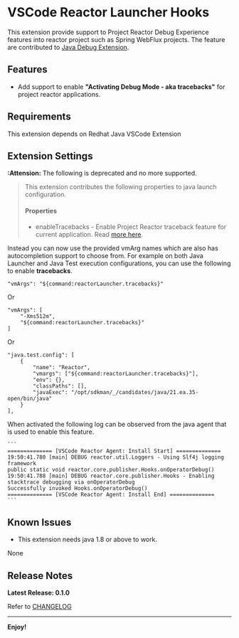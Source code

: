 # VSCode Reactor Launcher Hooks

This extension provide support to Project Reactor Debug Experience features into reactor project such as Spring WebFlux
projects. The feature are contributed to [Java Debug Extension](https://marketplace.visualstudio.com/items?itemName=vscjava.vscode-java-debug). 

## Features
- Add support to enable **"Activating Debug Mode - aka tracebacks"** for project reactor applications.


## Requirements

This extension depends on Redhat Java VSCode Extension

## Extension Settings

**:Attension:** The following is deprecated and no more supported.
> This extension contributes the following properties to java launch configuration.
>
> #### Properties
>- enableTracebacks  -  Enable Project Reactor traceback feature for current application. Read [more here](https://projectreactor.io/docs/core/release/reference/#debug-activate).

Instead you can now use the provided vmArg names which are also has autocompletion support to choose from. For example
on both Java Launcher and Java Test execution configurations, you can use the following to enable **tracebacks**.

```
"vmArgs": "${command:reactorLauncher.tracebacks}"
```
Or
```
"vmArgs": [
    "-Xms512m",
    "${command:reactorLauncher.tracebacks}"
]
```
Or
```
"java.test.config": [
    {
        "name": "Reactor",
        "vmargs": ["${command:reactorLauncher.tracebacks}"],
        "env": {},
        "classPaths": [],
        "javaExec": "/opt/sdkman/_/candidates/java/21.ea.35-open/bin/java"
    }
],
```

When activated the following log can be observed from the java agent that is used to enable this feature.

    ```
    ============== [VSCode Reactor Agent: Install Start] ==============
    19:50:41.780 [main] DEBUG reactor.util.Loggers - Using Slf4j logging framework
    public static void reactor.core.publisher.Hooks.onOperatorDebug()
    19:50:41.788 [main] DEBUG reactor.core.publisher.Hooks - Enabling stacktrace debugging via onOperatorDebug
    Successfully invoked Hooks.onOperatorDebug()
    ============== [VSCode Reactor Agent: Install End] ==============
    ```


## Known Issues

- This extension needs java 1.8 or above to work.

None

## Release Notes

**Latest Release: 0.1.0**

Refer to [CHANGELOG](./CHANGELOG.md)

---

**Enjoy!**
